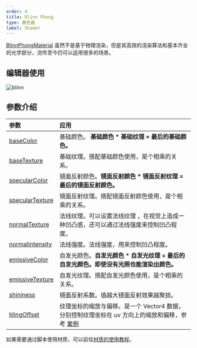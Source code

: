 ```yaml
---
order: 4
title: Blinn Phong
type: 着色器
label: Shader
---
```


[BlinnPhongMaterial](${api}core/BlinnPhongMaterial) 虽然不是基于物理渲染，但是其高效的渲染算法和基本齐全的光学部分，流传至今仍可以适用很多的场景。

<playground src="blinn-phong.ts"></playground>

## 编辑器使用

<img src="https://gw.alipayobjects.com/zos/OasisHub/eaa93827-29a4-46ad-b9d3-f179fa200c57/blinn.gif" alt="blinn" style="zoom:100%;" />

## 参数介绍

| 参数                                                              | 应用                                                                                                                       |
| :---------------------------------------------------------------- | :------------------------------------------------------------------------------------------------------------------------- |
| [baseColor](${api}core/BlinnPhongMaterial#baseColor)              | 基础颜色。 **基础颜色 \* 基础纹理 = 最后的基础颜色。**                                                                     |
| [baseTexture](${api}core/BlinnPhongMaterial#baseTexture)          | 基础纹理。搭配基础颜色使用，是个相乘的关系。                                                                               |
| [specularColor](${api}core/BlinnPhongMaterial#specularColor)      | 镜面反射颜色。**镜面反射颜色 \* 镜面反射纹理 = 最后的镜面反射颜色。**                                                      |
| [specularTexture](${api}core/BlinnPhongMaterial#specularTexture)  | 镜面反射纹理。搭配镜面反射颜色使用，是个相乘的关系。                                                                       |
| [normalTexture](${api}core/BlinnPhongMaterial#normalTexture)      | 法线纹理。可以设置法线纹理 ，在视觉上造成一种凹凸感，还可以通过法线强度来控制凹凸程度。                                    |
| [normalIntensity ](${api}core/BlinnPhongMaterial#normalIntensity) | 法线强度。法线强度，用来控制凹凸程度。                                                                                     |
| [emissiveColor](${api}core/BlinnPhongMaterial#emissiveColor)      | 自发光颜色。**自发光颜色 \* 自发光纹理 = 最后的自发光颜色。即使没有光照也能渲染出颜色。**                                  |
| [emissiveTexture](${api}core/BlinnPhongMaterial#emissiveTexture)  | 自发光纹理。搭配自发光颜色使用，是个相乘的关系。                                                                           |
| [shininess](${api}core/BlinnPhongMaterial#shininess)              | 镜面反射系数。值越大镜面反射效果越聚拢。                                                                                   |
| [tilingOffset](${api}core/BlinnPhongMaterial#tilingOffset)        | 纹理坐标的缩放与偏移。是一个 Vector4 数据，分别控制纹理坐标在 uv 方向上的缩放和偏移，参考 [案例](${examples}tiling-offset) |

如果需要通过脚本使用材质，可以前往[材质的使用教程](${docs}graphics-material-script)。
